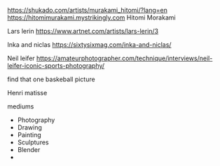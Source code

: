 https://shukado.com/artists/murakami_hitomi/?lang=en
https://hitomimurakami.mystrikingly.com
Hitomi Morakami

Lars lerin 
https://www.artnet.com/artists/lars-lerin/3

Inka and niclas
https://sixtysixmag.com/inka-and-niclas/

Neil leifer
https://amateurphotographer.com/technique/interviews/neil-leifer-iconic-sports-photography/


find that one baskeball picture

Henri matisse 

mediums
- Photography 
- Drawing
- Painting
- Sculptures 
- Blender
- 
